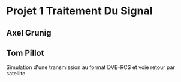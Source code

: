 # Projet 1 Traitement Du Signal
Axel Grunig
---
Tom Pillot
---
Simulation d'une transmission au format DVB-RCS et voie retour par satellite
